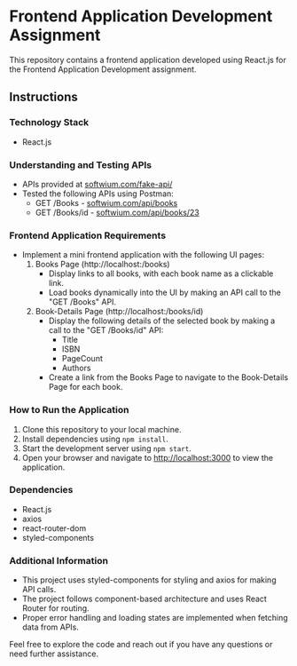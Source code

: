 # Frontend Application Development Assignment
This repository contains a frontend application developed using React.js for the Frontend Application Development assignment.

## Instructions
### Technology Stack 
* React.js

### Understanding and Testing APIs
* APIs provided at [softwium.com/fake-api/](https://softwium.com/fake-api/)
* Tested the following APIs using Postman:
  * GET /Books - [softwium.com/api/books](https://softwium.com/api/books)
  * GET /Books/id - [softwium.com/api/books/23](https://softwium.com/api/books/23)

### Frontend Application Requirements
* Implement a mini frontend application with the following UI pages:
  1. Books Page (http://localhost:/books)
     - Display links to all books, with each book name as a clickable link.
     - Load books dynamically into the UI by making an API call to the "GET /Books" API.
  2. Book-Details Page (http://localhost:/books/id)
     - Display the following details of the selected book by making a call to the "GET /Books/id" API:
       - Title
       - ISBN
       - PageCount
       - Authors
     - Create a link from the Books Page to navigate to the Book-Details Page for each book.

### How to Run the Application
1. Clone this repository to your local machine.
2. Install dependencies using `npm install`.
3. Start the development server using `npm start`.
4. Open your browser and navigate to [http://localhost:3000](http://localhost:3000) to view the application.

### Dependencies 
* React.js
* axios
* react-router-dom
* styled-components

### Additional Information
* This project uses styled-components for styling and axios for making API calls.
* The project follows component-based architecture and uses React Router for routing.
* Proper error handling and loading states are implemented when fetching data from APIs.

Feel free to explore the code and reach out if you have any questions or need further assistance.
